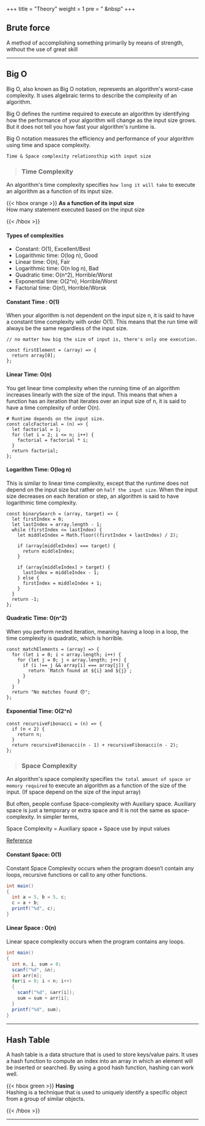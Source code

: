 +++
title = "Theory"
weight = 1
pre = "<i class='fas fa-pen'></i> &nbsp"
+++

## Brute force

A method of accomplishing something primarily by means of strength, without the use of great skill

---

## Big O

Big O, also known as Big O notation, represents an algorithm's worst-case complexity. It uses algebraic terms to describe the complexity of an algorithm.

Big O defines the runtime required to execute an algorithm by identifying how the performance of your algorithm will change as the input size grows. But it does not tell you how fast your algorithm's runtime is.

Big O notation measures the efficiency and performance of your algorithm using time and space complexity.

`Time & Space complexity relationsthip with input size`

> ### Time Complexity

An algorithm's time complexity specifies `how long it will take` to execute an algorithm as a function of its input size.

{{< hbox orange >}}
<b>As a function of its input size</b><br>
How many statement executed based on the input size

{{< /hbox >}}

#### Types of complexities

- Constant: O(1), Excellent/Best
- Logarithmic time: O(log n), Good
- Linear time: O(n), Fair
- Logarithmic time: O(n log n), Bad
- Quadratic time: O(n^2), Horrible/Worst
- Exponential time: O(2^n), Horrible/Worst
- Factorial time: O(n!), Horrible/Worsk

#### Constant Time : O(1)

When your algorithm is not dependent on the input size n, it is said to have a constant time complexity with order O(1). This means that the run time will always be the same regardless of the input size.

```
// no matter how big the size of input is, there's only one execution.

const firstElement = (array) => {
  return array[0];
};
```

#### Linear Time: O(n)

You get linear time complexity when the running time of an algorithm increases linearly with the size of the input. This means that when a function has an iteration that iterates over an input size of n, it is said to have a time complexity of order O(n).

```
# Runtime depends on the input size.
const calcFactorial = (n) => {
  let factorial = 1;
  for (let i = 2; i <= n; i++) {
    factorial = factorial * i;
  }
  return factorial;
};
```

#### Logarithm Time: O(log n)

This is similar to linear time complexity, except that the runtime does not depend on the input size but rather on `half the input size`. When the input size decreases on each iteration or step, an algorithm is said to have logarithmic time complexity.

```
const binarySearch = (array, target) => {
  let firstIndex = 0;
  let lastIndex = array.length - 1;
  while (firstIndex <= lastIndex) {
    let middleIndex = Math.floor((firstIndex + lastIndex) / 2);

    if (array[middleIndex] === target) {
      return middleIndex;
    }

    if (array[middleIndex] > target) {
      lastIndex = middleIndex - 1;
    } else {
      firstIndex = middleIndex + 1;
    }
  }
  return -1;
};
```

#### Quadratic Time: O(n^2)

When you perform nested iteration, meaning having a loop in a loop, the time complexity is quadratic, which is horrible.

```
const matchElements = (array) => {
  for (let i = 0; i < array.length; i++) {
    for (let j = 0; j < array.length; j++) {
      if (i !== j && array[i] === array[j]) {
        return `Match found at ${i} and ${j}`;
      }
    }
  }
  return "No matches found 😞";
};
```

#### Exponential Time: O(2^n)

```
const recursiveFibonacci = (n) => {
  if (n < 2) {
    return n;
  }
  return recursiveFibonacci(n - 1) + recursiveFibonacci(n - 2);
};
```

> ### Space Complexity

An algorithm's space complexity specifies `the total amount of space or memory required` to execute an algorithm as a function of the size of the input. (If space depend on the size of the input array)

But often, people confuse Space-complexity with Auxiliary space. Auxiliary space is just a temporary or extra space and it is not the same as space-complexity. In simpler terms,

Space Complexity = Auxiliary space + Space use by input values

[Reference](https://www.freecodecamp.org/news/big-o-cheat-sheet-time-complexity-chart/#:~:text=An%20algorithm's%20time%20complexity%20specifies,the%20size%20of%20the%20input.)

#### Constant Space: O(1)

Constant Space Complexity occurs when the program doesn’t contain any loops, recursive functions or call to any other functions.

```java
int main()
{
  int a = 5, b = 5, c;
  c = a + b;
  printf("%d", c);
}
```

#### Linear Space : O(n)

Linear space complexity occurs when the program contains any loops.

```java
int main()
{
  int n, i, sum = 0;
  scanf("%d", &n);
  int arr[n];
  for(i = 0; i < n; i++)
  {
    scanf("%d", &arr[i]);
    sum = sum + arr[i];
  }
  printf("%d", sum);
}
```

---

## Hash Table

A hash table is a data structure that is used to store keys/value pairs. It uses a hash function to compute an index into an array in which an element will be inserted or searched. By using a good hash function, hashing can work well.

{{< hbox green >}}
<b>Hasing</b><br>
Hashing is a technique that is used to uniquely identify a specific object from a group of similar objects.

{{< /hbox >}}

---
